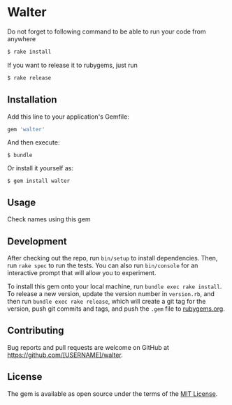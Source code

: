 # Walter

Do not forget to following command to be able to run your code from anywhere

```ruby
$ rake install
```
If you want to release it to rubygems, just run

```ruby
$ rake release
```


## Installation

Add this line to your application's Gemfile:

```ruby
gem 'walter'
```

And then execute:

    $ bundle

Or install it yourself as:

    $ gem install walter

## Usage

Check names using this gem

## Development

After checking out the repo, run `bin/setup` to install dependencies. Then, run `rake spec` to run the tests. You can also run `bin/console` for an interactive prompt that will allow you to experiment.

To install this gem onto your local machine, run `bundle exec rake install`. To release a new version, update the version number in `version.rb`, and then run `bundle exec rake release`, which will create a git tag for the version, push git commits and tags, and push the `.gem` file to [rubygems.org](https://rubygems.org).

## Contributing

Bug reports and pull requests are welcome on GitHub at https://github.com/[USERNAME]/walter.

## License

The gem is available as open source under the terms of the [MIT License](https://opensource.org/licenses/MIT).
